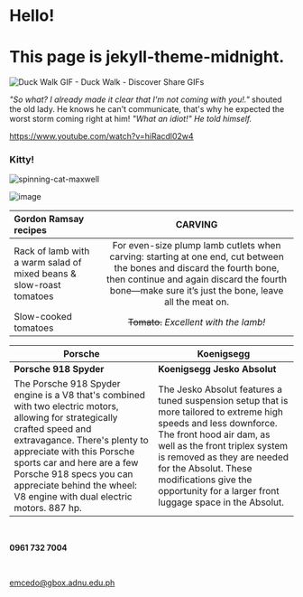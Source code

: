 # Hello!
# This page is jekyll-theme-midnight.



![Duck Walk GIF - Duck Walk - Discover   Share GIFs](https://github.com/outmoded1PonGee0/outmoded1PonGee0.github.io/assets/150323782/09bf2fd5-85c8-4d8b-ba8e-afb8033add97)


*"So what? I already made it clear that I'm not coming with you!."* shouted the old lady. He knows he can't communicate, that's why he expected the worst storm coming right at him! *"What an idiot!"* *He told himself.* 


https://www.youtube.com/watch?v=hiRacdl02w4




### Kitty!

![spinning-cat-maxwell](https://github.com/outmoded1PonGee0/outmoded1PonGee0.github.io/assets/150323782/4172ee6f-8b5c-4bd2-8429-8c231aed08a3)

![image](https://github.com/outmoded1PonGee0/outmoded1PonGee0.github.io/assets/150323782/05e73bde-46a1-41cd-956c-7d3e9efaccea)








| Gordon Ramsay recipes     | CARVING |
| :---| :----: |
| Rack of lamb with a warm salad of mixed beans & slow-roast tomatoes | For even-size plump lamb cutlets when carving: starting at one end, cut between the bones and discard the fourth bone, then continue and again discard the fourth bone—make sure it’s just the bone, leave all the meat on. |
| Slow-cooked tomatoes | ~~Tomato.~~ *Excellent with the lamb!*  |


| Porsche | Koenigsegg |
| --- | ----------- |
|  **Porsche 918 Spyder**  | **Koenigsegg Jesko Absolut** |
| The Porsche 918 Spyder engine is a V8 that's combined with two electric motors, allowing for strategically crafted speed and extravagance. There's plenty to appreciate with this Porsche sports car and here are a few Porsche 918 specs you can appreciate behind the wheel: V8 engine with dual electric motors. 887 hp. | The Jesko Absolut features a tuned suspension setup that is more tailored to extreme high speeds and less downforce. The front hood air dam, as well as the front triplex system is removed as they are needed for the Absolut. These modifications give the opportunity for a larger front luggage space in the Absolut. |

&nbsp; &nbsp; &nbsp; &nbsp;


**0961 732 7004**


&nbsp; &nbsp; &nbsp; &nbsp;


emcedo@gbox.adnu.edu.ph


&nbsp; &nbsp; &nbsp; &nbsp;

